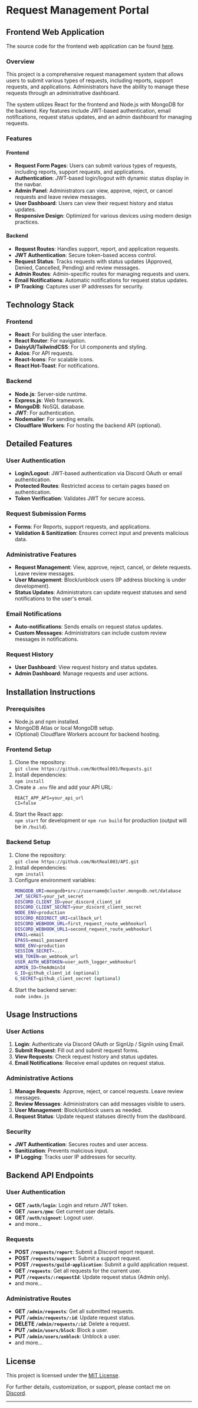 # Request Management Portal

## Frontend Web Application
The source code for the frontend web application can be found [here](https://github.com/NotReal003/Requests).

### Overview
This project is a comprehensive request management system that allows users to submit various types of requests, including reports, support requests, and applications. Administrators have the ability to manage these requests through an administrative dashboard.

The system utilizes React for the frontend and Node.js with MongoDB for the backend. Key features include JWT-based authentication, email notifications, request status updates, and an admin dashboard for managing requests.

### Features

#### Frontend
- **Request Form Pages**: Users can submit various types of requests, including reports, support requests, and applications.
- **Authentication**: JWT-based login/logout with dynamic status display in the navbar.
- **Admin Panel**: Administrators can view, approve, reject, or cancel requests and leave review messages.
- **User Dashboard**: Users can view their request history and status updates.
- **Responsive Design**: Optimized for various devices using modern design practices.

#### Backend
- **Request Routes**: Handles support, report, and application requests.
- **JWT Authentication**: Secure token-based access control.
- **Request Status**: Tracks requests with status updates (Approved, Denied, Cancelled, Pending) and review messages.
- **Admin Routes**: Admin-specific routes for managing requests and users.
- **Email Notifications**: Automatic notifications for request status updates.
- **IP Tracking**: Captures user IP addresses for security.

## Technology Stack

### Frontend
- **React**: For building the user interface.
- **React Router**: For navigation.
- **DaisyUI/TailwindCSS**: For UI components and styling.
- **Axios**: For API requests.
- **React-Icons**: For scalable icons.
- **React Hot-Toast**: For notifications.

### Backend
- **Node.js**: Server-side runtime.
- **Express.js**: Web framework.
- **MongoDB**: NoSQL database.
- **JWT**: For authentication.
- **Nodemailer**: For sending emails.
- **Cloudflare Workers**: For hosting the backend API (optional).

## Detailed Features

### User Authentication
- **Login/Logout**: JWT-based authentication via Discord OAuth or email authentication.
- **Protected Routes**: Restricted access to certain pages based on authentication.
- **Token Verification**: Validates JWT for secure access.

### Request Submission Forms
- **Forms**: For Reports, support requests, and applications.
- **Validation & Sanitization**: Ensures correct input and prevents malicious data.

### Administrative Features
- **Request Management**: View, approve, reject, cancel, or delete requests. Leave review messages.
- **User Management**: Block/unblock users (IP address blocking is under development).
- **Status Updates**: Administrators can update request statuses and send notifications to the user's email.

### Email Notifications
- **Auto-notifications**: Sends emails on request status updates.
- **Custom Messages**: Administrators can include custom review messages in notifications.

### Request History
- **User Dashboard**: View request history and status updates.
- **Admin Dashboard**: Manage requests and user actions.

## Installation Instructions

### Prerequisites
- Node.js and npm installed.
- MongoDB Atlas or local MongoDB setup.
- (Optional) Cloudflare Workers account for backend hosting.

### Frontend Setup
1. Clone the repository:  
   `git clone https://github.com/NotReal003/Requests.git`
2. Install dependencies:  
   `npm install`
3. Create a `.env` file and add your API URL:  
   ```
   REACT_APP_API=your_api_url
   CI=false
   ```
4. Start the React app:  
   `npm start` for development or `npm run build` for production (output will be in `/build`).

### Backend Setup
1. Clone the repository:  
   `git clone https://github.com/NotReal003/API.git`
2. Install dependencies:  
   `npm install`
3. Configure environment variables:
   ```bash
   MONGODB_URI=mongodb+srv://username@cluster.mongodb.net/database
   JWT_SECRET=your_jwt_secret
   DISCORD_CLIENT_ID=your_discord_client_id
   DISCORD_CLIENT_SECRET=your_discord_client_secret
   NODE_ENV=production
   DISCORD_REDIRECT_URI=callback_url
   DISCORD_WEBHOOK_URL=first_request_route_webhookurl
   DISCORD_WEBHOOK_URL1=second_request_route_webhookurl
   EMAIL=email
   EPASS=email_password
   NODE_ENV=production
   SESSION_SECRET=...
   WEB_TOKEN=an_webhook_url
   USER_AUTH_WEBTOKEN=user_auth_logger_webhookurl
   ADMIN_ID=theAdminId
   G_ID=github_client_id (optional)
   G_SECRET=github_client_secret (optional)
   ```
4. Start the backend server:  
   `node index.js`

## Usage Instructions

### User Actions
1. **Login**: Authenticate via Discord OAuth or SignUp / SignIn using Email.
2. **Submit Request**: Fill out and submit request forms.
3. **View Requests**: Check request history and status updates.
4. **Email Notifications**: Receive email updates on request status.

### Administrative Actions
1. **Manage Requests**: Approve, reject, or cancel requests. Leave review messages.
2. **Review Messages**: Administrators can add messages visible to users.
3. **User Management**: Block/unblock users as needed.
4. **Request Status**: Update request statuses directly from the dashboard.

### Security
- **JWT Authentication**: Secures routes and user access.
- **Sanitization**: Prevents malicious input.
- **IP Logging**: Tracks user IP addresses for security.

## Backend API Endpoints

### User Authentication
- **GET `/auth/login`**: Login and return JWT token.
- **GET `/users/@me`**: Get current user details.
- **GET `/auth/signout`**: Logout user.
- and more...

### Requests
- **POST `/requests/report`**: Submit a Discord report request.
- **POST `/requests/support`**: Submit a support request.
- **POST `/requests/guild-application`**: Submit a guild application request.
- **GET `/requests`**: Get all requests for the current user.
- **PUT `/requests/:requestId`**: Update request status (Admin only).
- and more...

### Administrative Routes
- **GET `/admin/requests`**: Get all submitted requests.
- **PUT `/admin/requests/:id`**: Update request status.
- **DELETE `/admin/requests/:id`**: Delete a request.
- **PUT `/admin/users/block`**: Block a user.
- **PUT `/admin/users/unblock`**: Unblock a user.
- and more...

## License
This project is licensed under the [MIT License](LICENSE).

For further details, customization, or support, please contact me on [Discord](https://discord.gg/sqVBrMVQmp).

---
